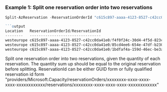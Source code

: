 ### Example 1: Split one reservation order into two reservations
```powershell
Split-AzReservation -ReservationOrderId "c615c897-aaaa-4123-8527-c42cc0da41e0" -ReservationId "1bdfaf4a-159d-46ec-be3a-f4aa527d423c" -Quantity @(2,8)

```output
Location   ReservationOrderId/ReservationId                                             Sku           State     BenefitStartTime     ExpiryDate           LastUpdatedDateTime  SkuDescription
--------   --------------------------------                                             ---           -----     ----------------     ----------           -------------------  --------------
westeurope c615c897-aaaa-4123-8527-c42cc0da41e0/f4f0f24c-30d4-4f5d-823c-4a9e1e18b381/2  Standard_B1ls Succeeded 7/7/2022 10:55:12 PM 7/7/2025 12:00:00 AM 7/7/2022 11:21:51 PM Reserved VM Ins…
westeurope c615c897-aaaa-4123-8527-c42cc0da41e0/85cd4ee6-654e-47df-b230-7fb2f1e86714/2  Standard_B1ls Succeeded 7/7/2022 10:55:12 PM 7/7/2025 12:00:00 AM 7/7/2022 11:21:51 PM Reserved VM Ins…
westeurope c615c897-aaaa-4123-8527-c42cc0da41e0/1bdfaf4a-159d-46ec-be3a-f4aa527d423c/12 Standard_B1ls Cancelled 7/7/2022 10:55:12 PM 7/7/2025 12:00:00 AM 7/7/2022 11:21:51 PM Reserved VM Ins…
```

Split one reservation order into two reservations, given the quantity of each reservation. The quantity sum up should be equal to the original reservation before splitting. ReservationId can be either GUID form or fully qualified reservation id form "providers/Microsoft.Capacity/reservationOrders/xxxxxxxx-xxxx-xxxx-xxxx-xxxxxxxxxxxx/reservations/xxxxxxxx-xxxx-xxxx-xxxx-xxxxxxxxxxxx"

